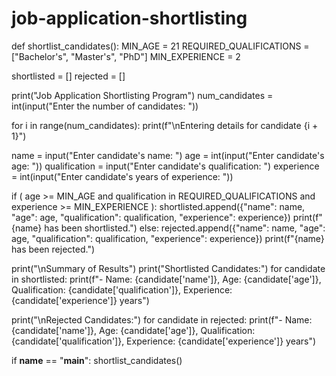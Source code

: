   # job-application-shortlisting
  def shortlist_candidates():
      MIN_AGE = 21
      REQUIRED_QUALIFICATIONS = ["Bachelor's", "Master's", "PhD"]
      MIN_EXPERIENCE = 2
  
  shortlisted = []
  rejected = []
  
  print("Job Application Shortlisting Program")
  num_candidates = int(input("Enter the number of candidates: "))
  
  for i in range(num_candidates):
  print(f"\nEntering details for candidate {i + 1}")
  
   name = input("Enter candidate's name: ")
   age = int(input("Enter candidate's age: "))
   qualification = input("Enter candidate's qualification: ")
   experience = int(input("Enter candidate's years of experience: "))
    
   if (
        age >= MIN_AGE
        and qualification in REQUIRED_QUALIFICATIONS
        and experience >= MIN_EXPERIENCE
         ):
    shortlisted.append({"name": name, "age": age, "qualification": qualification, "experience": experience})
    print(f"{name} has been shortlisted.")
    else:
        rejected.append({"name": name, "age": age, "qualification": qualification, "experience": experience})
        print(f"{name} has been rejected.")
    
   print("\nSummary of Results")
   print("Shortlisted Candidates:")
   for candidate in shortlisted:
   print(f"- Name: {candidate['name']}, Age: {candidate['age']}, Qualification: {candidate['qualification']}, Experience: {candidate['experience']} years")
    
  print("\nRejected Candidates:")
    for candidate in rejected:
    print(f"- Name: {candidate['name']}, Age: {candidate['age']}, Qualification: {candidate['qualification']}, Experience: {candidate['experience']} years")
  
  if __name__ == "__main__":
      shortlist_candidates()
